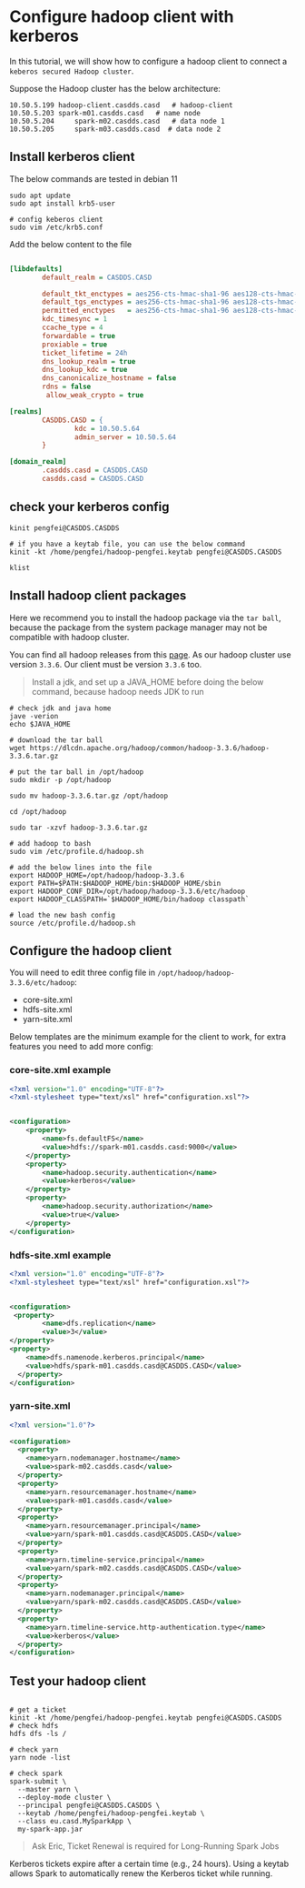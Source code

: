 # Configure hadoop client with kerberos

In this tutorial, we will show how to configure a hadoop client to connect a `keberos secured Hadoop cluster`.

Suppose the Hadoop cluster has the below architecture:

```text
10.50.5.199	hadoop-client.casdds.casd	# hadoop-client
10.50.5.203	spark-m01.casdds.casd	# name node
10.50.5.204     spark-m02.casdds.casd   # data node 1
10.50.5.205     spark-m03.casdds.casd  # data node 2
```
## Install kerberos client

The below commands are tested in debian 11

```shell
sudo apt update
sudo apt install krb5-user

# config keberos client
sudo vim /etc/krb5.conf

```
Add the below content to the file
```ini

[libdefaults]
        default_realm = CASDDS.CASD

        default_tkt_enctypes = aes256-cts-hmac-sha1-96 aes128-cts-hmac-sha1-96
        default_tgs_enctypes = aes256-cts-hmac-sha1-96 aes128-cts-hmac-sha1-96
        permitted_enctypes   = aes256-cts-hmac-sha1-96 aes128-cts-hmac-sha1-96
        kdc_timesync = 1
        ccache_type = 4
        forwardable = true
        proxiable = true
        ticket_lifetime = 24h
        dns_lookup_realm = true
        dns_lookup_kdc = true
        dns_canonicalize_hostname = false
        rdns = false
         allow_weak_crypto = true

[realms]
        CASDDS.CASD = {
                kdc = 10.50.5.64
                admin_server = 10.50.5.64
        }

[domain_realm]
        .casdds.casd = CASDDS.CASD
        casdds.casd = CASDDS.CASD
```

## check your kerberos config

```shell
kinit pengfei@CASDDS.CASDDS

# if you have a keytab file, you can use the below command
kinit -kt /home/pengfei/hadoop-pengfei.keytab pengfei@CASDDS.CASDDS

klist
```


## Install hadoop client packages

Here we recommend you to install the hadoop package via the `tar ball`, because the package from the system package manager
may not be compatible with hadoop cluster.

You can find all hadoop releases from this [page](https://hadoop.apache.org/releases.html). As our hadoop cluster use
version `3.3.6`. Our client must be version `3.3.6` too.

> Install a jdk, and set up a JAVA_HOME before doing the below command, because hadoop needs JDK to run

```shell
# check jdk and java home
jave -verion
echo $JAVA_HOME

# download the tar ball
wget https://dlcdn.apache.org/hadoop/common/hadoop-3.3.6/hadoop-3.3.6.tar.gz

# put the tar ball in /opt/hadoop
sudo mkdir -p /opt/hadoop

sudo mv hadoop-3.3.6.tar.gz /opt/hadoop

cd /opt/hadoop

sudo tar -xzvf hadoop-3.3.6.tar.gz

# add hadoop to bash
sudo vim /etc/profile.d/hadoop.sh

# add the below lines into the file
export HADOOP_HOME=/opt/hadoop/hadoop-3.3.6
export PATH=$PATH:$HADOOP_HOME/bin:$HADOOP_HOME/sbin
export HADOOP_CONF_DIR=/opt/hadoop/hadoop-3.3.6/etc/hadoop
export HADOOP_CLASSPATH=`$HADOOP_HOME/bin/hadoop classpath`

# load the new bash config
source /etc/profile.d/hadoop.sh
```

## Configure the hadoop client

You will need to edit three config file in `/opt/hadoop/hadoop-3.3.6/etc/hadoop`:
- core-site.xml
- hdfs-site.xml
- yarn-site.xml

Below templates are the minimum example for the client to work, for extra features you need to add more config:

### core-site.xml example

```xml
<?xml version="1.0" encoding="UTF-8"?>
<?xml-stylesheet type="text/xsl" href="configuration.xsl"?>


<configuration>
	<property>
        <name>fs.defaultFS</name>
        <value>hdfs://spark-m01.casdds.casd:9000</value>
    </property>
	<property>
        <name>hadoop.security.authentication</name>
        <value>kerberos</value>
    </property>
    <property>
        <name>hadoop.security.authorization</name>
        <value>true</value>
    </property>
</configuration>

```

### hdfs-site.xml example

```xml
<?xml version="1.0" encoding="UTF-8"?>
<?xml-stylesheet type="text/xsl" href="configuration.xsl"?>


<configuration>
 <property>
        <name>dfs.replication</name>
        <value>3</value>
</property>
<property>
    <name>dfs.namenode.kerberos.principal</name>
    <value>hdfs/spark-m01.casdds.casd@CASDDS.CASD</value>
  </property>
</configuration>

```

### yarn-site.xml

```xml
<?xml version="1.0"?>

<configuration>
  <property>
    <name>yarn.nodemanager.hostname</name>
    <value>spark-m02.casdds.casd</value>
  </property>
  <property>
    <name>yarn.resourcemanager.hostname</name>
    <value>spark-m01.casdds.casd</value>
  </property>
  <property>
    <name>yarn.resourcemanager.principal</name>
    <value>yarn/spark-m01.casdds.casd@CASDDS.CASD</value>
  </property>
  <property>
    <name>yarn.timeline-service.principal</name>
    <value>yarn/spark-m02.casdds.casd@CASDDS.CASD</value>
  </property>
  <property>
    <name>yarn.nodemanager.principal</name>
    <value>yarn/spark-m02.casdds.casd@CASDDS.CASD</value>
  </property>
  <property>
    <name>yarn.timeline-service.http-authentication.type</name>
    <value>kerberos</value>
  </property>
</configuration>

```

## Test your hadoop client

```shell

# get a ticket
kinit -kt /home/pengfei/hadoop-pengfei.keytab pengfei@CASDDS.CASDDS
# check hdfs
hdfs dfs -ls /

# check yarn 
yarn node -list

# check spark
spark-submit \
  --master yarn \
  --deploy-mode cluster \
  --principal pengfei@CASDDS.CASDDS \
  --keytab /home/pengfei/hadoop-pengfei.keytab \
  --class eu.casd.MySparkApp \
  my-spark-app.jar
```

> Ask Eric, Ticket Renewal is required for Long-Running Spark Jobs

Kerberos tickets expire after a certain time (e.g., 24 hours). Using a keytab allows Spark to automatically renew the Kerberos ticket while running.

